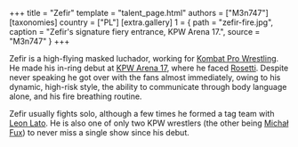 +++
title = "Zefir"
template = "talent_page.html"
authors = ["M3n747"]
[taxonomies]
country = ["PL"]
[extra.gallery]
1 = { path = "zefir-fire.jpg", caption = "Zefir's signature fiery entrance, KPW Arena 17.", source = "M3n747" }
+++

Zefir is a high-flying masked luchador, working for [Kombat Pro Wrestling](@/o/kpw.md).
He made his in-ring debut at [KPW Arena 17](@/e/kpw/2021-08-21-kpw-arena-17-odrodzenie.md), where he faced [Rosetti](@/w/rosetti.md).
Despite never speaking he got over with the fans almost immediately, owing to his dynamic, high-risk style, the ability to communicate through body language alone, and his fire breathing routine.

Zefir usually fights solo, although a few times he formed a tag team with [Leon Lato](@/w/leon-lato.md).
He is also one of only two KPW wrestlers (the other being [Michał Fux](@/w/michal-fux.md)) to never miss a single show since his debut.
